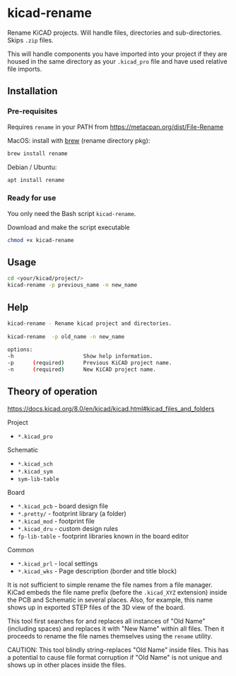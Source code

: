 # kicad-rename

Rename KiCAD projects. Will handle files, directories and sub-directories. Skips `.zip` files.

This will handle components you have imported into your project if they are housed in the same directory as your `.kicad_pro` file and have used relative file imports.

## Installation

### Pre-requisites

Requires `rename` in your PATH from https://metacpan.org/dist/File-Rename


MacOS: install with [brew](https://brew.sh/) (rename directory pkg):

```bash
brew install rename
```

Debian / Ubuntu:

```bash
apt install rename
```


### Ready for use

You only need the Bash script `kicad-rename`.

Download and make the script executable

```bash
chmod +x kicad-rename
```

## Usage

```bash
cd <your/kicad/project/>
kicad-rename -p previous_name -n new_name
```

## Help

```bash
kicad-rename - Rename kicad project and directories.
 
kicad-rename  -p old_name -n new_name
 
options:
-h                      Show help information.
-p      (required)      Previous KiCAD project name.
-n      (required)      New KiCAD project name.
```

## Theory of operation

https://docs.kicad.org/8.0/en/kicad/kicad.html#kicad_files_and_folders

Project
- `*.kicad_pro`

Schematic
- `*.kicad_sch`
- `*.kicad_sym`
- `sym-lib-table`

Board
- `*.kicad_pcb` - board design file
- `*.pretty/` - footprint library (a folder)
- `*.kicad_mod` - footprint file
- `*.kicad_dru` - custom design rules
- `fp-lib-table` - footprint libraries known in the board editor

Common
- `*.kicad_prl` - local settings
- `*.kicad_wks` - Page description (border and title block)


It is not sufficient to simple rename the file names from a file manager.
KiCad embeds the file name prefix (before the `.kicad_XYZ` extension) inside
the PCB and Schematic in several places.
Also, for example, this name shows up in exported STEP files of the 3D view of
the board.

This tool first searches for and replaces all instances of "Old Name"
(including spaces) and replaces it with "New Name" within all files.
Then it proceeds to rename the file names themselves using the `rename`
utility.

CAUTION: This tool blindly string-replaces "Old Name" inside files.  This has a
potential to cause file format corruption if "Old Name" is not unique and shows
up in other places inside the files.

